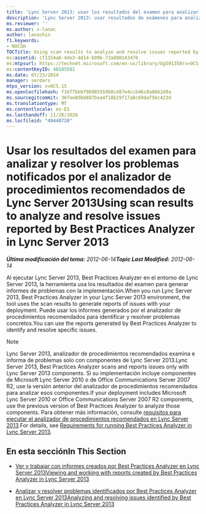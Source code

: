 ```yaml
---
title: 'Lync Server 2013: usar los resultados del examen para analizar y resolver los problemas notificados por el analizador de procedimientos recomendados'
description: 'Lync Server 2013: usar resultados de exámenes para analizar y resolver problemas notificados por el Best Practices Analyzer.'
ms.reviewer: ''
ms.author: v-lanac
author: lanachin
f1.keywords:
- NOCSH
TOCTitle: Using scan results to analyze and resolve issues reported by Best Practices Analyzer
ms:assetid: cf1154a6-4de3-4d14-b99b-73a88014347b
ms:mtpsurl: https://technet.microsoft.com/en-us/library/Gg591350(v=OCS.15)
ms:contentKeyID: 48185581
ms.date: 07/23/2014
manager: serdars
mtps_version: v=OCS.15
ms.openlocfilehash: f1bf7bbbf96985559b0c487e4ccb46c0a8662d9a
ms.sourcegitcommit: 36fee89bb887bea4f18b19f17a8c69daf5bc423d
ms.translationtype: MT
ms.contentlocale: es-ES
ms.lasthandoff: 11/26/2020
ms.locfileid: "49440720"
---
```

# <a name="using-scan-results-to-analyze-and-resolve-issues-reported-by-best-practices-analyzer-in-lync-server-2013"></a><span data-ttu-id="caed2-103">Usar los resultados del examen para analizar y resolver los problemas notificados por el analizador de procedimientos recomendados de Lync Server 2013</span><span class="sxs-lookup"><span data-stu-id="caed2-103">Using scan results to analyze and resolve issues reported by Best Practices Analyzer in Lync Server 2013</span></span>

<div data-xmlns="http://www.w3.org/1999/xhtml">

<div class="topic" data-xmlns="http://www.w3.org/1999/xhtml" data-msxsl="urn:schemas-microsoft-com:xslt" data-cs="https://msdn.microsoft.com/">

<div data-asp="https://msdn2.microsoft.com/asp">



</div>

<div id="mainSection">

<div id="mainBody"><span data-ttu-id="caed2-104">

<span> </span></span><span class="sxs-lookup"><span data-stu-id="caed2-104">

<span> </span></span></span>

<span data-ttu-id="caed2-105">_**Última modificación del tema:** 2012-06-14_</span><span class="sxs-lookup"><span data-stu-id="caed2-105">_**Topic Last Modified:** 2012-06-14_</span></span>

<span data-ttu-id="caed2-106">Al ejecutar Lync Server 2013, Best Practices Analyzer en el entorno de Lync Server 2013, la herramienta usa los resultados del examen para generar informes de problemas con la implementación.</span><span class="sxs-lookup"><span data-stu-id="caed2-106">When you run Lync Server 2013, Best Practices Analyzer in your Lync Server 2013 environment, the tool uses the scan results to generate reports of issues with your deployment.</span></span> <span data-ttu-id="caed2-107">Puede usar los informes generados por el analizador de procedimientos recomendados para identificar y resolver problemas concretos.</span><span class="sxs-lookup"><span data-stu-id="caed2-107">You can use the reports generated by Best Practices Analyzer to identify and resolve specific issues.</span></span>

<div>


> [!NOTE]  
> <span data-ttu-id="caed2-108">Lync Server 2013, analizador de procedimientos recomendados examina e informa de problemas solo con componentes de Lync Server 2013.</span><span class="sxs-lookup"><span data-stu-id="caed2-108">Lync Server 2013, Best Practices Analyzer scans and reports issues only with Lync Server 2013 components.</span></span> <span data-ttu-id="caed2-109">Si su implementación incluye componentes de Microsoft Lync Server 2010 o de Office Communications Server 2007 R2, use la versión anterior del analizador de procedimientos recomendados para analizar esos componentes.</span><span class="sxs-lookup"><span data-stu-id="caed2-109">If your deployment includes Microsoft Lync Server 2010 or Office Communications Server 2007 R2 components, use the previous version of Best Practices Analyzer to analyze those components.</span></span> <span data-ttu-id="caed2-110">Para obtener más información, consulte <A href="lync-server-2013-requirements-for-running-best-practices-analyzer.md">requisitos para ejecutar el analizador de procedimientos recomendados en Lync Server 2013</A>.</span><span class="sxs-lookup"><span data-stu-id="caed2-110">For details, see <A href="lync-server-2013-requirements-for-running-best-practices-analyzer.md">Requirements for running Best Practices Analyzer in Lync Server 2013</A>.</span></span>



</div>

<div>

## <a name="in-this-section"></a><span data-ttu-id="caed2-111">En esta sección</span><span class="sxs-lookup"><span data-stu-id="caed2-111">In This Section</span></span>

  - [<span data-ttu-id="caed2-112">Ver y trabajar con informes creados por Best Practices Analyzer en Lync Server 2013</span><span class="sxs-lookup"><span data-stu-id="caed2-112">Viewing and working with reports created by Best Practices Analyzer in Lync Server 2013</span></span>](lync-server-2013-viewing-and-working-with-reports-created-by-best-practices-analyzer.md)

  - [<span data-ttu-id="caed2-113">Analizar y resolver problemas identificados por Best Practices Analyzer en Lync Server 2013</span><span class="sxs-lookup"><span data-stu-id="caed2-113">Analyzing and resolving issues identified by Best Practices Analyzer in Lync Server 2013</span></span>](lync-server-2013-analyzing-and-resolving-issues-identified-by-best-practices-analyzer.md)

<span data-ttu-id="caed2-114"></div>

</div>

<span> </span>

</div>

</div>

</span><span class="sxs-lookup"><span data-stu-id="caed2-114"></div>

</div>

<span> </span>

</div>

</div>

</span></span></div>

